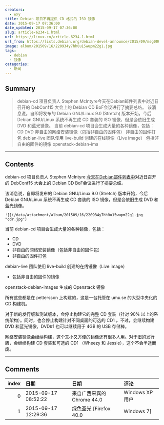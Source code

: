 ```yaml
---
creators:
  - wxy
title: Debian 项目不再提供 CD 格式的 ISO 镜像
date: 2015-09-17 07:36:00
date_updated: 2015-09-17 07:36:00
slug: article-6234-1.html
url: https://linux.cn/article-6234-1.html
url_from: https://lists.debian.org/debian-devel-announce/2015/09/msg00004.html
image: album/201509/16/220934y7hh0u15wupm22g1.jpg
tags:
  - debian
  - 镜像
categories:
  - 新闻
---
```


## Summary

> debian-cd 项目负责人 Stephen McIntyre今天在Debian邮件列表中对近日召开的 DebConf15 大会上的 Debian CD BoF会议进行了摘要总结。 该消息说，自即将发布的 Debian GNU/Linux 9.0 (Stretch) 版本开始，今后 Debian GNU/Linux 系统不再生成 CD 套装的 ISO 镜像，但是会依旧生成 DVD 和蓝光镜像。  当前 debian-cd 项目会生成大量的各种镜像，包括：  CD DVD 非自由的网络安装镜像（包括非自由的固件包） 非自由的固件打包  debian-live 团队使用 live-build 创建的在线镜像（Live image）  包括非自由的固件的镜像  openstack-debian-ima

***

<!-- more -->

## Contents

debian-cd 项目负责人 Stephen McIntyre [今天在Debian邮件列表中](https://lists.debian.org/debian-devel-announce/2015/09/msg00004.html)对近日召开的 DebConf15 大会上的 Debian CD BoF会议进行了摘要总结。

该消息说，自即将发布的 Debian GNU/Linux 9.0 (Stretch) 版本开始，今后 Debian GNU/Linux 系统不再生成 CD 套装的 ISO 镜像，但是会依旧生成 DVD 和蓝光镜像。

`![](/data/attachment/album/201509/16/220934y7hh0u15wupm22g1.jpg "cdr.jpg")`

当前 debian-cd 项目会生成大量的各种镜像，包括：

* CD
* DVD
* 非自由的网络安装镜像（包括非自由的固件包）
* 非自由的固件打包

debian-live 团队使用 live-build 创建的在线镜像（Live image）

* 包括非自由的固件的镜像

openstack-debian-images 生成的 Openstack 镜像

所有这些都是在 pettersson 上构建的，这是一台托管在 umu.se 的大型中央化的 CD 构建机。

对于新的发行版和测试版本，会停止构建它的完整 CD 套装（针对 90% 以上的系统架构）。同时，也会停止构建针对不同桌面的可选的 CD1 。不过，会继续构建 DVD 和蓝光镜像，DVD#1 也可以继续用于 4GB 的 USB 存储棒。

网络安装镜像会继续构建，这个又小又方便的镜像还有很多人用。对于旧的发行版，会继续构建 CD 套装和可选的 CD1 （Wheezy 和 Jessie），这个不会半途而废。

***

## Comments

|   index | 日期                | 日期                                       | 评论        |
|--------:|:--------------------|:-------------------------------------------|:------------|
|       0 | 2015-09-17 08:52:22 | 来自广西来宾的 Chrome 44.0|Windows XP 用户 | 9还很遥远呢 |
|       1 | 2015-09-17 12:29:36 | 绿色圣光 [Firefox 40.0|Windows 7]          | 哦          |
